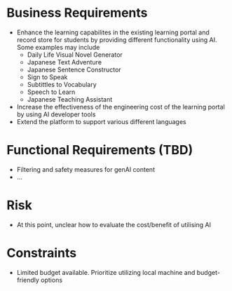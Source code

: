 # Business Requirements

- Enhance the learning capabilites in the existing learning portal and record store for students by providing different functionality using AI. Some examples may include
  - Daily Life Visual Novel Generator
  - Japanese Text Adventure 
  - Japanese Sentence Constructor
  - Sign to Speak
  - Subtittles to Vocabulary
  - Speech to Learn
  - Japanese Teaching Assistant
- Increase the effectiveness of the engineering cost of the learning portal by using AI developer tools
- Extend the platform to support various different languages

# Functional Requirements (TBD)

- Filtering and safety measures for genAI content
- ...

# Risk

- At this point, unclear how to evaluate the cost/benefit of utilising AI

# Constraints

- Limited budget available. Prioritize utilizing local machine and budget-friendly options